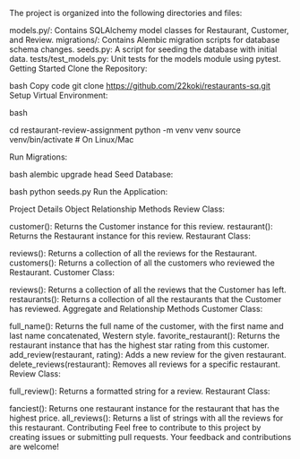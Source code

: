 The project is organized into the following directories and files:

models.py/: Contains SQLAlchemy model classes for Restaurant, Customer, and Review.
migrations/: Contains Alembic migration scripts for database schema changes.
seeds.py: A script for seeding the database with initial data.
tests/test_models.py: Unit tests for the models module using pytest.
Getting Started
Clone the Repository:

bash
Copy code
git clone https://github.com/22koki/restaurants-sq.git
Setup Virtual Environment:

bash

cd restaurant-review-assignment
python -m venv venv
source venv/bin/activate  # On Linux/Mac


Run Migrations:

bash
alembic upgrade head
Seed Database:

bash
python seeds.py
Run the Application:



Project Details
Object Relationship Methods
Review Class:

customer(): Returns the Customer instance for this review.
restaurant(): Returns the Restaurant instance for this review.
Restaurant Class:

reviews(): Returns a collection of all the reviews for the Restaurant.
customers(): Returns a collection of all the customers who reviewed the Restaurant.
Customer Class:

reviews(): Returns a collection of all the reviews that the Customer has left.
restaurants(): Returns a collection of all the restaurants that the Customer has reviewed.
Aggregate and Relationship Methods
Customer Class:

full_name(): Returns the full name of the customer, with the first name and last name concatenated, Western style.
favorite_restaurant(): Returns the restaurant instance that has the highest star rating from this customer.
add_review(restaurant, rating): Adds a new review for the given restaurant.
delete_reviews(restaurant): Removes all reviews for a specific restaurant.
Review Class:

full_review(): Returns a formatted string for a review.
Restaurant Class:

fanciest(): Returns one restaurant instance for the restaurant that has the highest price.
all_reviews(): Returns a list of strings with all the reviews for this restaurant.
Contributing
Feel free to contribute to this project by creating issues or submitting pull requests. Your feedback and contributions are welcome!







